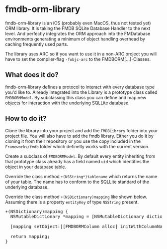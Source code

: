 # fmdb-orm-library
fmdb-orm-library is an iOS (probably even MacOS, thus not tested yet) ORM library. It is taking the FMDB SQLite Database Handler to the next level. And perfectly integrates the ORM approach into the FMDatabase environments generating a minimum of object handling overhead by caching frequently used parts.

The library uses ARC so if you want to use it in a non-ARC project you will have to set the compiler-flag <code>-fobjc-arc</code> to the FMDBORM[...]-Classes.

## What does it do?
fmdb-orm-library defines a protocol to interact with every database type you'd like to.
Already integrated into the Library is a prototype class called <code>FMDBORMModel</code>. By subclassing this class you can define and map new objects for interaction with the underlying SQLLite database.

## How to do it?
Clone the library into your project and add the <code>FMDBLibrary</code> folder into your project file. You will also have to add the fmdb library. Either you do it by cloning it from their repository or you use the copy included in the <code>Frameworks/fmdb</code> folder which definetly works with the current version.

Create a subclass of <code>FMDBORMModel</code>.
By default every entity inheriting from that prototype class already has a field named <code>uid</code> which identifies the object in your database table.

Override the class method <code>+(NSString*)tablename</code> which returns the name of your table. The name has to conform to the SQLLite standard of the underlying database.

Override the class method <code>+(NSDictionary)mapping</code> like shown below.
Assuming there is a property <code>entityKey</code> of type <code>NSString</code> present.
<pre>
+(NSDictionary)mapping {
  NSMutableDictionary *mapping = [NSMutableDictionary dictionaryWithDictionary:[super mapping]];
  
  [mapping setObject:[[FMDBORMColumn alloc] initWithColumnName:@"entity_key" andType:FMDBORMTypeText andExtraModifier:@[FMDBORMExtraUnique] forKey:@"entityKey"];

  return mapping;
}
</pre>
